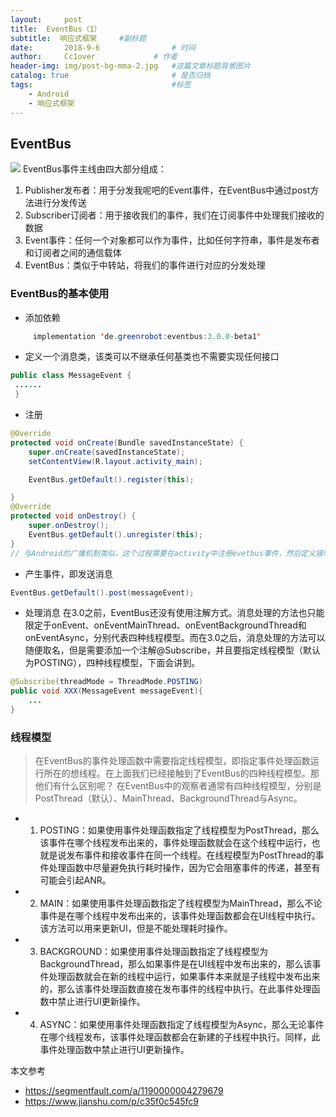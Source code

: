 ```yaml
---
layout:     post   				    
title:  EventBus（1）				 
subtitle:  响应式框架     #副标题
date:       2018-9-6			   	# 时间
author:     Cc1over				# 作者
header-img: img/post-bg-mma-2.jpg 	#这篇文章标题背景图片
catalog: true 						# 是否归档
tags:								#标签
    - Android
    - 响应式框架
---
```

## EventBus
![](https://upload-images.jianshu.io/upload_images/1797490-88b4a064b9723ef6.png)
EventBus事件主线由四大部分组成：
1) Publisher发布者：用于分发我呢吧的Event事件，在EventBus中通过post方法进行分发传送
2) Subscriber订阅者：用于接收我们的事件，我们在订阅事件中处理我们接收的数据
3) Event事件：任何一个对象都可以作为事件，比如任何字符串，事件是发布者和订阅者之间的通信载体
4) EventBus：类似于中转站，将我们的事件进行对应的分发处理
### EventBus的基本使用
* 添加依赖
```java
     implementation 'de.greenrobot:eventbus:3.0.0-beta1'
```
* 定义一个消息类，该类可以不继承任何基类也不需要实现任何接口
```java
public class MessageEvent {
 ......
 }
```
* 注册
```java
@Override
protected void onCreate(Bundle savedInstanceState) {
    super.onCreate(savedInstanceState);
    setContentView(R.layout.activity_main);

    EventBus.getDefault().register(this);

}
@Override
protected void onDestroy() {
    super.onDestroy();
    EventBus.getDefault().unregister(this);
}
// 与Android的广播机制类似，这个过程需要在activity中注册evetbus事件，然后定义接收方法
```
* 产生事件，即发送消息
```java
EventBus.getDefault().post(messageEvent);
```
* 处理消息
在3.0之前，EventBus还没有使用注解方式。消息处理的方法也只能限定于onEvent、onEventMainThread、onEventBackgroundThread和onEventAsync，分别代表四种线程模型。而在3.0之后，消息处理的方法可以随便取名，但是需要添加一个注解@Subscribe，并且要指定线程模型（默认为POSTING），四种线程模型，下面会讲到。
```java
@Subscribe(threadMode = ThreadMode.POSTING)
public void XXX(MessageEvent messageEvent){
    ... 
}
```
### 线程模型
> 在EventBus的事件处理函数中需要指定线程模型，即指定事件处理函数运行所在的想线程。在上面我们已经接触到了EventBus的四种线程模型。那他们有什么区别呢？ 在EventBus中的观察者通常有四种线程模型，分别是PostThread（默认）、MainThread、BackgroundThread与Async。

* 1) POSTING：如果使用事件处理函数指定了线程模型为PostThread，那么该事件在哪个线程发布出来的，事件处理函数就会在这个线程中运行，也就是说发布事件和接收事件在同一个线程。在线程模型为PostThread的事件处理函数中尽量避免执行耗时操作，因为它会阻塞事件的传递，甚至有可能会引起ANR。

* 2) MAIN：如果使用事件处理函数指定了线程模型为MainThread，那么不论事件是在哪个线程中发布出来的，该事件处理函数都会在UI线程中执行。该方法可以用来更新UI，但是不能处理耗时操作。

* 3) BACKGROUND：</b>如果使用事件处理函数指定了线程模型为BackgroundThread，那么如果事件是在UI线程中发布出来的，那么该事件处理函数就会在新的线程中运行，如果事件本来就是子线程中发布出来的，那么该事件处理函数直接在发布事件的线程中执行。在此事件处理函数中禁止进行UI更新操作。

* 4) ASYNC：如果使用事件处理函数指定了线程模型为Async，那么无论事件在哪个线程发布，该事件处理函数都会在新建的子线程中执行。同样，此事件处理函数中禁止进行UI更新操作。

本文参考
* https://segmentfault.com/a/1190000004279679
* https://www.jianshu.com/p/c35f0c545fc9